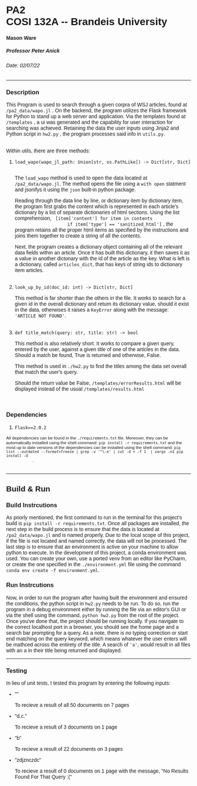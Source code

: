 <!DOCTYPE html>
<html>
    <head>
        <meta charset="UTF-8">
        <meta name="description" content="PA1ReadMe">
        <meta name="keywords" content="ReadMe">
        <meta name="author" content="Mason Ware">
        <meta name="viewport" content="width=device-width, initial-scale=1.0">
    </head>
    <body style='font-family:Arial, Helvetica, sans-serif'>
        <h1 style='border: 0; padding: 0; margin: 0;'>PA2</h1>
        <h1 style='border: 0; padding: 0; margin: 0'>COSI 132A -- Brandeis University</h1>
        <h4>Mason Ware</h4>
        <h5>Professor Peter Anick</h5>
        <h6>Date: 02/07/22</h6>
        <hr>
        <div id='description'>
            <h3>Description</h3>
            <p id='gen description'>This Program is used to search through a given corpra of WSJ articles, found at 
                <code>/pa2_data/wapo.jl</code> . On the backend, the program utilizes the Flask
                framework for Python to stand up a web server and application. Via the templates
                found at <code>/templates</code> , a ui was generated and the capability for
                user interaction for searching was achieved. Retaining the data the user inputs
                using Jinja2 and Python script in <code>hw2.py</code> , the program processes
                said info in <code>utils.py</code>.
            </p>
            <br>
            Within utils, there are three methods: 
            <ol id='methods'>
                <li><code>load_wapo(wapo_jl_path: Union[str, os.PathLike]) -> Dict[str, Dict]
                </code></li>
                    <p>The <code>load_wapo</code> method is used to open the data located at <code>/pa2_data/wapo.jl</code>.
                    The method opens the file using a <code>with open</code> statment and jsonifys it using the <code>json</code>
                    built-in python package.</p>
                    <p>Reading through the data line by line, or dictionary item by dictionary item, 
                    the program first grabs the content which is represented in each article's dictionary by a list of separate
                    dictionaries of html sections. Using the list comprehension, <code> [item['content'] for item in contents 
                    if item['type'] == 'sanitized_html']</code> , the program retains all the proper html items as specified by 
                    the instructions and joins them together to create a string of all the contents.</p>
                    <p>Next, the program creates a dictionary object containing all of the relevant data fields within an article.
                    Once it has built this dictionary, it then saves it as a value in another dictonary with the id of the article as
                    the key. What is left is a dictionary, called <code>articles_dict</code>, that has keys of string ids to dictionary 
                    item articles.</p>
                <br>
                <li><code>look_up_by_id(doc_id: int) -> Dict[str, Dict]</code></li>
                    <p>This method is far shorter than the others in the file. It works to search for a given id in the overall dictionary
                    and return its dictionary value, should it exist in the data, otherwises it raises a <code>KeyError</code> along with
                    the message: <code>'ARTICLE NOT FOUND'</code>. 
                    </p>
                <bR>
                <li><code>def title_match(query: str, title: str) -> bool</code></li>
                    <p>This method is also relatively short. It works to compare a given query, entered by the user, against a 
                    given title of one of the articles in the data. Should a match be found, True is returned and otherwise, False.
                    </p>
                    <p>This method is used in <code>./hw2.py</code> to find the titles among the data set overall that match the user's
                    query.</p>
                    <p>Should the return value be False, <code>/templates/errorResults.html</code> will be displayed instead of the usual
                    <code>/templates/results.html</code></p>
            </ol>
        </div>
        <br>
        <div id='Dependencies'>
            <h3>Dependencies</h3>
            <ol id='Dependencies List'>
                <li><code>Flask==2.0.2</code></li>
            </ol>
            <small>All dependencies can be found in the <code>./requirements.txt</code> file. Moreover, they can be automatically installed
            using the shell command: <code>pip install -r requirements.txt</code> and the most up to date versions of the dependencies can be installed using 
            the shell command: <code>pip list --outdated --format=freeze | grep -v '^\-e' | cut -d = -f 1  | xargs -n1 pip install -U
            </code>.</small>
        </div>
        <br>
        <hr>
        <div id='build and run'>
            <h2>Build & Run</h2>
            <div id='Build Instructions'>
                <h3>Build Instrcutions</h3>
                <p>As priorly mentioned, the first command to run in the terminal for this project's build is <code>pip install -r requirements.txt</code>.
                Once all packages are installed, the next step in the build process is to ensure that the data is located at <code>/pa2_data/wapo.jl</code>
                and is named properly. Due to the local scope of this project, if the file is not located and named correctly, the data will not be processed.
                The last step is to ensure that an environment is active on your machine to allow python to execute. In the development of this project, a
                conda environment was used. You can create your own, use a ported venv from an editor like PyCharm, or create the one specified in the 
                <code>./environment.yml</code> file using the command <code>conda env create -f environment.yml</code>.</p> 
            </div>
            <div id ='Run Instrcutions'>
                <h3>Run Instrcutions</h3>
                <p>Now, in order to run the program after having built the environment and ensured the conditions, the python script in <code>hw2.py</code>
                needs to be run. To do so, run the program in a debug environment either by running the file via an editor's GUI or via the shell using the
                command, <code>python hw2.py</code> from the root of the project. Once you've done that, the project should be running locally. If you navigate
                to the correct localhost port in a browser, you should see the home page and a search bar prompting for a query. As a note,
                there is no typing correction or start end matching on the query keyword, which means whatever the user enters will be mathced across the
                entirety of the title. A search of <code>'a'</code>, would result in all files with an a in their title being returned and displayed.</p>
            </div>
        </div>
        <hr>
        <div id='Testing'>
            <h3>Testing</h3>
            <p>In lieu of unit tests, I tested this program by entering the following inputs: </p>
            <ul>
                <li>"" <p>To recieve a result of all 50 documents on 7 pages</p></li> 
                <li>"d.c." <p>To recieve a result of 3 documents on 1 page</p></li>
                <li>"b" <p>To recieve a result of 22 documents on 3 pages</p></li>
                <li>"zdjznczdc" <p>To recieve a result of 0 documents on 1 page with 
                the message, "No Results Found For That Query :("</p></li>
            </ul>
        </div>
    </body>
</html>
